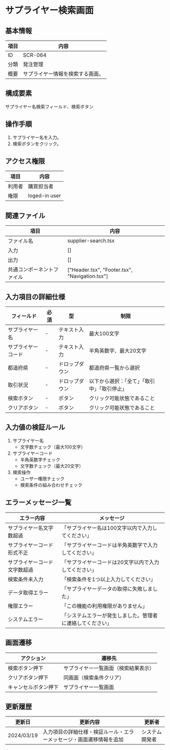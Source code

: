 # サプライヤー検索画面

## 基本情報
| 項目 | 内容 |
|------|------|
| ID | SCR-064 |
| 分類 | 発注管理 |
| 概要 | サプライヤー情報を検索する画面。 |

## 構成要素
サプライヤー名検索フィールド、検索ボタン

## 操作手順
1. サプライヤー名を入力。
2. 検索ボタンをクリック。

## アクセス権限
| 項目 | 内容 |
|------|------|
| 利用者 | 購買担当者 |
| 権限 | loged-in user |

## 関連ファイル
| 項目 | 内容 |
|------|------|
| ファイル名 | supplier-search.tsx |
| 入力 | [] |
| 出力 | [] |
| 共通コンポーネントファイル | [\"Header.tsx\", \"Footer.tsx\", \"Navigation.tsx\"] |

## 入力項目の詳細仕様
| フィールド | 必須 | 型 | 制限 |
|------------|------|-----|------|
| サプライヤー名 | - | テキスト入力 | 最大100文字 |
| サプライヤーコード | - | テキスト入力 | 半角英数字、最大20文字 |
| 都道府県 | - | ドロップダウン | 都道府県一覧から選択 |
| 取引状況 | - | ドロップダウン | 以下から選択：「全て」「取引中」「取引停止」 |
| 検索ボタン | - | ボタン | クリック可能状態であること |
| クリアボタン | - | ボタン | クリック可能状態であること |

## 入力値の検証ルール
1. サプライヤー名
   - 文字数チェック（最大100文字）
2. サプライヤーコード
   - 半角英数字チェック
   - 文字数チェック（最大20文字）
3. 検索操作
   - ユーザー権限チェック
   - 検索条件の組み合わせチェック

## エラーメッセージ一覧
| エラー内容 | メッセージ |
|------------|------------|
| サプライヤー名文字数超過 | 「サプライヤー名は100文字以内で入力してください」 |
| サプライヤーコード形式不正 | 「サプライヤーコードは半角英数字で入力してください」 |
| サプライヤーコード文字数超過 | 「サプライヤーコードは20文字以内で入力してください」 |
| 検索条件未入力 | 「検索条件を1つ以上入力してください」 |
| データ取得エラー | 「サプライヤーデータの取得に失敗しました」 |
| 権限エラー | 「この機能の利用権限がありません」 |
| システムエラー | 「システムエラーが発生しました。管理者に連絡してください」 |

## 画面遷移
| アクション | 遷移先 |
|------------|--------|
| 検索ボタン押下 | サプライヤー一覧画面（検索結果表示） |
| クリアボタン押下 | 同画面（検索条件クリア） |
| キャンセルボタン押下 | サプライヤー一覧画面 |

## 更新履歴
| 更新日 | 更新内容 | 更新者 |
|--------|----------|--------|
| 2024/03/19 | 入力項目の詳細仕様・検証ルール・エラーメッセージ・画面遷移情報を追加 | システム開発者 |
